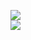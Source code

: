 [![](https://img.shields.io/badge/Made%20With-Github%20Spray-lightgrey.svg?style=for-the-badge&logo=github)](https://github.com/Annihil/github-spray#30165)  
[![](https://i.imgur.com/2DrTn0Z.gif)](https://github.com/Annihil/github-spray)